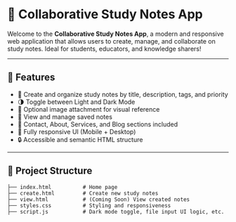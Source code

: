 # 📘 Collaborative Study Notes App

Welcome to the **Collaborative Study Notes App**, a modern and responsive web application that allows users to create, manage, and collaborate on study notes. Ideal for students, educators, and knowledge sharers!

---

## 🚀 Features

- 📝 Create and organize study notes by title, description, tags, and priority
- 🌗 Toggle between Light and Dark Mode
- 📁 Optional image attachment for visual reference
- 📄 View and manage saved notes
- 💬 Contact, About, Services, and Blog sections included
- 📱 Fully responsive UI (Mobile + Desktop)
- 🔒 Accessible and semantic HTML structure

---

## 📂 Project Structure

```plaintext
├── index.html          # Home page
├── create.html         # Create new study notes
├── view.html           # (Coming Soon) View created notes
├── styles.css          # Styling and responsiveness
├── script.js           # Dark mode toggle, file input UI logic, etc.

